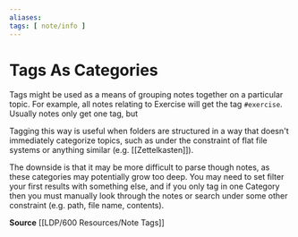 ```yaml
---
aliases: 
tags: [ note/info ]
---
```

# Tags As Categories
Tags might be used as a means of grouping notes together on a particular topic. For example, all notes relating to Exercise will get the tag `#exercise`. Usually notes only get one tag, but 

Tagging this way is useful when folders are structured in a way that doesn't immediately categorize topics, such as under the constraint of flat file systems or anything similar (e.g. [[Zettelkasten]]).

The downside is that it may be more difficult to parse though notes, as these categories may potentially grow too deep. You may need to set filter your first results with something else, and if you only tag in one Category then you must manually look through the notes or search under some other constraint (e.g. path, file name, contents).

**Source**
[[LDP/600 Resources/Note Tags]]